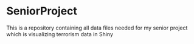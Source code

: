 # SeniorProject
This is a repository containing all data files needed for my senior project which is visualizing terrorism data in Shiny
